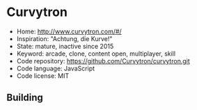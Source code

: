 # Curvytron

- Home: http://www.curvytron.com/#/
- Inspiration: "Achtung, die Kurve!"
- State: mature, inactive since 2015
- Keyword: arcade, clone, content open, multiplayer, skill
- Code repository: https://github.com/Curvytron/curvytron.git
- Code language: JavaScript
- Code license: MIT

## Building
